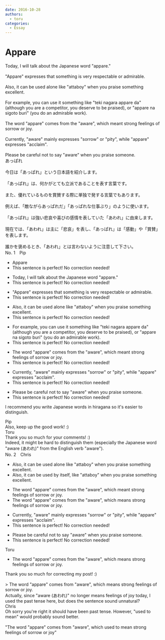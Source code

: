 ```yaml
---
date: 2016-10-28
authors:
  - toru
categories:
  - Essay
---
```


<h1 id="subject_show">Appare</h1>
<div class="date" hidden>Oct 28, 2016 21:54</div>
<div id="post"><div id="body_show_ori">
Today, I will talk about the Japanese word "appare."<br/><br/>"Appare" expresses that something is very respectable or admirable.<br/><br/>Also, it can be used alone like "attaboy" when you praise something excellent.<br/><br/>For example, you can use it something like "teki nagara appare da" (although you are a competitor, you deserve to be praised), or "appare na sigoto buri" (you do an admirable work).<br/><br/>The word "appare" comes from the "aware", which meant strong feelings of sorrow or joy.<br/><br/>Currently, "aware" mainly expresses "sorrow" or "pity", while "appare" expresses "acclaim".<br/><br/>Please be careful not to say "aware" when you praise someone.
</div></div>

<!-- more -->

<div id="post_ja"><div id="body_show_mo">
あっぱれ<br/><br/>今日は「あっぱれ」という日本語を紹介します。<br/><br/>「あっぱれ」は、何かがとても立派であることを表す言葉です。<br/><br/>また、優れているものを賞賛する際に単独で発する言葉でもあります。<br/><br/>例えば、「敵ながらあっぱれだ」「あっぱれな仕事ぶり」のように使います。<br/><br/>「あっぱれ」は強い悲哀や喜びの感情を表していた「あわれ」に由来します。<br/><br/>現在では、「あわれ」は主に「悲哀」を表し、「あっぱれ」は「感動」や「賞賛」を表します。<br/><br/>誰かを褒めるとき、「あわれ」とは言わないように注意して下さい。
</div></div>
<div id="block"><div class="first_name"> No. 1　<span class="just_name">Pip</span></div><div id="block2">
<ul class="correction_field">
<li class="incorrect">Appare</li>
<li class="corrected perfect">This sentence is perfect! No correction needed!</li>
</ul>
<ul class="correction_field">
<li class="incorrect">Today, I will talk about the Japanese word "appare."</li>
<li class="corrected perfect">This sentence is perfect! No correction needed!</li>
</ul>
<ul class="correction_field">
<li class="incorrect">"Appare" expresses that something is very respectable or admirable.</li>
<li class="corrected perfect">This sentence is perfect! No correction needed!</li>
</ul>
<ul class="correction_field">
<li class="incorrect">Also, it can be used alone like "attaboy" when you praise something excellent.</li>
<li class="corrected perfect">This sentence is perfect! No correction needed!</li>
</ul>
<ul class="correction_field">
<li class="incorrect">For example, you can use it something like "teki nagara appare da" (although you are a competitor, you deserve to be praised), or "appare na sigoto buri" (you do an admirable work).</li>
<li class="corrected perfect">This sentence is perfect! No correction needed!</li>
</ul>
<ul class="correction_field">
<li class="incorrect">The word "appare" comes from the "aware", which meant strong feelings of sorrow or joy.</li>
<li class="corrected perfect">This sentence is perfect! No correction needed!</li>
</ul>
<ul class="correction_field">
<li class="incorrect">Currently, "aware" mainly expresses "sorrow" or "pity", while "appare" expresses "acclaim".</li>
<li class="corrected perfect">This sentence is perfect! No correction needed!</li>
</ul>
<ul class="correction_field">
<li class="incorrect">Please be careful not to say "aware" when you praise someone.</li>
<li class="corrected perfect">This sentence is perfect! No correction needed!</li>
</ul>
<p class="comment_small">
 I recommend you write Japanese words in hiragana so it's easier to distinguish.
</p>

</div><div class="name"><span class="just_name">Pip</span><br>
Also, keep up the good work! :)
</div>
<div class="name"><span class="just_name">Toru</span><br>
Thank you so much for your comments! :)<br/>Indeed, it might be hard to distinguish them (especially the Japanese word "aware (あわれ)" from the English verb "aware").
</div>
</div>
<div id="block"><div class="first_name"> No. 2　<span class="just_name">Chris</span></div><div id="block2">
<ul class="correction_field">
<li class="incorrect">Also, it can be used alone like "attaboy" when you praise something excellent.</li>
<li class="corrected correct">
Also, it can be used <span class="f_blue">by itself,</span> like "attaboy" when you praise something excellent.
</li>
</ul>
<ul class="correction_field">
<li class="incorrect">The word "appare" comes from the "aware", which meant strong feelings of sorrow or joy.</li>
<li class="corrected correct">
The word "appare" comes from <span class="sline">the </span>"aware", which mean<span class="f_blue">s</span> strong feelings of sorrow or joy.
</li>
</ul>
<ul class="correction_field">
<li class="incorrect">Currently, "aware" mainly expresses "sorrow" or "pity", while "appare" expresses "acclaim".</li>
<li class="corrected perfect">This sentence is perfect! No correction needed!</li>
</ul>
<ul class="correction_field">
<li class="incorrect">Please be careful not to say "aware" when you praise someone.</li>
<li class="corrected perfect">This sentence is perfect! No correction needed!</li>
</ul>
</div><div class="name"><span class="just_name">Toru</span><br><div class="quote_field"><ul class="correction_field">
<li class="corrected correct">
The word "appare" comes from <span class="sline">the </span>"aware", which mean<span class="f_blue">s</span> strong feelings of sorrow or joy.
</li>
</ul></div>
Thank you so much for correcting my post! :)<br/><br/>&gt; The word "appare" comes from "aware", which means strong feelings of sorrow or joy.<br/>Actually, since "aware (あわれ)" no longer means feelings of joy today, I used the past tense here, but does the sentence sound unnatural?
</div>
<div class="name"><span class="just_name">Chris</span><br>
Oh sorry you're right it should have been past tense. However, "used to mean" would probably sound better. <br/><br/>"The word "appare" comes from "aware", which used to mean strong feelings of sorrow or joy"
</div>
</div>
